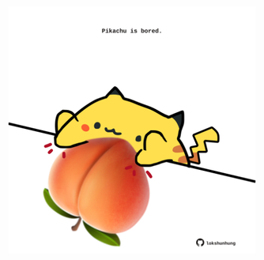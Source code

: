 <!-- built at 19/07/2023, 21:00:54 UTC -->
<p align="center">
  <img width="500" height="500" src="./ReadmeImage.svg">
</p>
